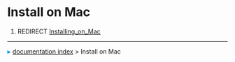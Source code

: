 # Install on Mac
1.  REDIRECT [Installing\_on\_Mac](Installing_on_Mac.md)



---
![](images/Right_arrow.png) [documentation index](../README.md) > Install on Mac
